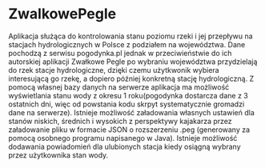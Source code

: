 # ZwalkowePegle
Aplikacja służąca do kontrolowania stanu poziomu rzeki i jej przepływu na stacjach hydrologicznych w Polsce z podziałem na województwa. Dane pochodzą z serwisu pogodynka.pl jednak w przeciwieństwie do ich autorskiej aplikacji Zwałkowe Pegle po wybraniu województwa przydzielają do rzek stacje hydrologiczne, dzięki czemu użytkwonik wybiera interesującą go rzekę, a dopiero później konkretną stację hydrologiczną. Z pomocą własnej bazy danych na serwerze aplikacja ma możliwość wyświetlania stanu wody z okresu 1 roku(pogodynka dostarcza dane z 3 ostatnich dni, więc od powstania kodu skrpyt systematycznie gromadzi dane na serwerze). Istnieje możliwość załadowania własnych ustawień dla stanów niskich, średnich i wysokich z perspektywy kajakarza przez załadowanie pliku w formacie JSON o rozszerzeniu .peg (generowany za pomocą osobnego programu napisanego w Java). Istnieje możliwość dodawania powiadomień dla ulubionych stacja kiedy osiągną wybrany przez użytkownika stan wody.
